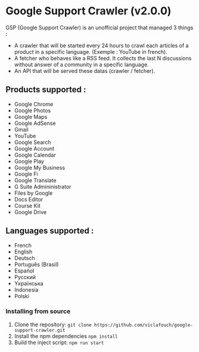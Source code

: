# Google Support Crawler (v2.0.0)

GSP (Google Support Crawler) is an unofficial project that managed 3 things :
- A crawler that will be started every 24 hours to crawl each articles of a product in a specific language. (Exemple : YouTube in french).
- A fetcher who behaves like a RSS feed. It collects the last N discussions without answer of a community in a specific language.
- An API that will be served these datas (crawler / fetcher).

## Products supported :

- Google Chrome
- Google Photos
- Google Maps
- Google AdSense
- Gmail
- YouTube
- Google Search
- Google Account
- Google Calendar
- Google Play
- Google My Business
- Google Fi
- Google Translate
- G Suite Admininistrator
- Files by Google
- Docs Editor
- Course Kit
- Google Drive

## Languages supported :

- French
- English
- Deutsch
- Português (Brasil)
- Español
- Pусский
- Yкраїнська
- Indonesia
- Polski

### Installing from source

1. Clone the repository: `git clone https://github.com/viclafouch/google-support-crawler.git`
2. Install the npm dependencies `npm install`
3. Build the inject script: `npm run start`
